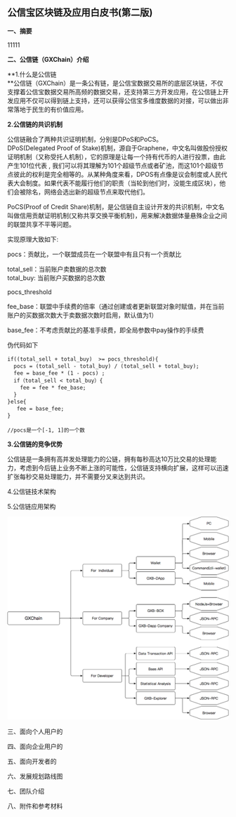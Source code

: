 ## **公信宝区块链及应用白皮书\(第二版\)**

**一、摘要**

11111

**二、公信链（GXChain）介绍**

**1.什么是公信链                              
**公信链（GXChain）是一条公有链，是公信宝数据交易所的底层区块链，不仅支撑着公信宝数据交易所高频的数据交易，还支持第三方开发应用，在公信链上开发应用不仅可以得到链上支持，还可以获得公信宝多维度数据的对接，可以做出非常落地于民生的有价值应用。

**2.公信链的共识机制**

公信链融合了两种共识证明机制，分别是DPoS和PoCS。  
DPoS\(Delegated Proof of Stake\)机制，源自于Graphene，中文名叫做股份授权证明机制（又称受托人机制），它的原理是让每一个持有代币的人进行投票，由此产生101位代表 , 我们可以将其理解为101个超级节点或者矿池，而这101个超级节点彼此的权利是完全相等的。从某种角度来看，DPOS有点像是议会制度或人民代表大会制度。如果代表不能履行他们的职责（当轮到他们时，没能生成区块），他们会被除名，网络会选出新的超级节点来取代他们。

PoCS\(Proof of Credit Share\)机制，是公信链自主设计开发的共识机制，中文名叫做信用贡献证明机制\(又称共享交换平衡机制\)，⽤来解决数据体量悬殊企业之间的联盟共享不平等问题。

实现原理大致如下:

pocs：贡献比，一个联盟成员在一个联盟中有且只有一个贡献比

total\_sell：当前账户卖数据的总次数  
total\_buy: 当前账户买数据的总次数

pocs\_threshold

fee\_base：联盟中手续费的倍率（通过创建或者更新联盟对象时赋值，并在当前账户的买数据次数大于卖数据次数时启用，默认值为1）

base\_fee：不考虑贡献比的基准手续费，即全局参数中pay操作的手续费

伪代码如下

```
if((total_sell + total_buy)  >= pocs_threshold){
  pocs = (total_sell - total_buy) / (total_sell + total_buy);
  fee = base_fee * (1 - pocs) ; 
  if（total_sell < total_buy）{ 
    fee = fee * fee_base; 
  }
}else{
   fee = base_fee;
}

//pocs是一个[-1, 1]的一个数
```

**3.公信链的竞争优势**

公信链是一条拥有高并发处理能力的公链，拥有每秒高达10万比交易的处理能力，考虑到今后链上业务不断上涨的可能性，公信链支持横向扩展，这样可以迅速扩张每秒交易处理能力，并不需要分叉来达到共识。

4.公信链技术架构

5.公信链应用架构

![](/assets/import.png)

三、面向个人用户的

四、面向企业用户的

五、面向开发者的

六、发展规划路线图

七、团队介绍

八、附件和参考材料

